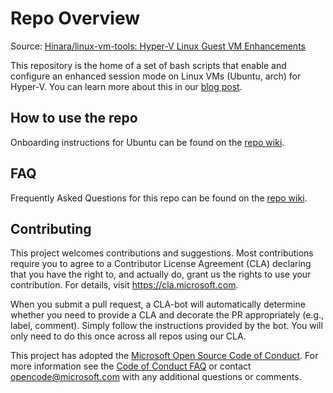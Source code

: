 # Repo Overview

Source: [Hinara/linux-vm-tools: Hyper-V Linux Guest VM Enhancements](https://github.com/Hinara/linux-vm-tools)

This repository is the home of a set of bash scripts that enable and configure an enhanced session mode on Linux VMs (Ubuntu, arch) for Hyper-V. You can learn more about this in our [blog post](https://techcommunity.microsoft.com/t5/virtualization/sneak-peek-taking-a-spin-with-enhanced-linux-vms/ba-p/382415).

## How to use the repo

Onboarding instructions for Ubuntu can be found on the [repo wiki](https://github.com/Microsoft/linux-vm-tools/wiki/Onboarding:-Ubuntu).

## FAQ

Frequently Asked Questions for this repo can be found on the [repo wiki](https://github.com/Microsoft/linux-vm-tools/wiki/FAQ).

## Contributing

This project welcomes contributions and suggestions.  Most contributions require you to agree to a
Contributor License Agreement (CLA) declaring that you have the right to, and actually do, grant us
the rights to use your contribution. For details, visit https://cla.microsoft.com.

When you submit a pull request, a CLA-bot will automatically determine whether you need to provide
a CLA and decorate the PR appropriately (e.g., label, comment). Simply follow the instructions
provided by the bot. You will only need to do this once across all repos using our CLA.

This project has adopted the [Microsoft Open Source Code of Conduct](https://opensource.microsoft.com/codeofconduct/).
For more information see the [Code of Conduct FAQ](https://opensource.microsoft.com/codeofconduct/faq/) or
contact [opencode@microsoft.com](mailto:opencode@microsoft.com) with any additional questions or comments.

